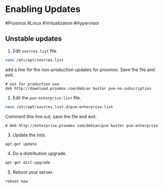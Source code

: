 # Enabling Updates
#Proxmox #Linux #Virtualization #Hypervisor 

## Unstable updates
1. Edit `sources.list` file.
```bash
nano /etc/apt/sources.list
```
add a line for the non-production updates for proxmox. Save the file and exit.
```
# not for production use
deb http://download.proxmox.com/debian buster pve-no-subscription
```

2. Edit the `pve-enterprice.list` file. 
```bash
nano /etc/apt/sources.list.d/pve-enterprise.list
```
Comment this line out, save the file and exit.
```
# deb http://enterprise.proxmox.com/debian/pve buster pve-enterprise
```

3. Update the lists.
```bash
apt-get update
```

4. Do a distribution upgrade.
```bash
apt-get dist-upgrade
```

5. Reboot your server.
```
reboot now
```
